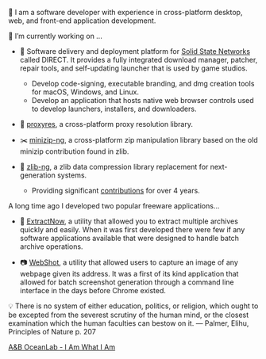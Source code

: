 👋 I am a software developer with experience in cross-platform desktop, web, and front-end application development.

🔭 I’m currently working on ...
  - 📌 Software delivery and deployment platform for [Solid State Networks](https://www.solidstatenetworks.com/) called DIRECT. It provides a fully integrated download manager, patcher, repair tools, and self-updating launcher that is used by game studios.
  
    - Develop code-signing, executable branding, and dmg creation tools for macOS, Windows, and Linux.
    - Develop an application that hosts native web browser controls used to develop launchers, installers, and downloaders.
    
  - 🥨 [proxyres](https://github.com/nmoinvaz/proxyres), a cross-platform proxy resolution library.
    
  - ✂️ [minizip-ng](https://github.com/zlib-ng/minizip-ng), a cross-platform zip manipulation library based on the old minizip contribution found in zlib.

  - 💉 [zlib-ng](https://github.com/zlib-ng/zlib-ng), a zlib data compression library replacement for next-generation systems. 

    - Providing significant [contributions](https://github.com/zlib-ng/zlib-ng/pulls?q=is%3Apr+author%3Anmoinvaz+) for over 4 years. 
  
A long time ago I developed two popular freeware applications...
- 🔌 [ExtractNow](https://www.extractnow.com/), a utility that allowed you to extract multiple archives quickly and easily. When it was first developed there were few if any software applications available that were designed to handle batch archive operations.

- 📷 [WebShot](https://www.websitescreenshots.com/), a utility that allowed users to capture an image of any webpage given its address. It was a first of its kind application that allowed for batch screenshot generation through a command line interface in the days before Chrome existed.

💡 There is no system of either education, politics, or religion, which ought to be excepted from the severest scrutiny of the human mind, or the closest examination which the human faculties can bestow on it. — Palmer, Elihu, Principles of Nature p. 207

[A&B OceanLab - I Am What I Am](https://www.youtube.com/watch?v=KKyYgYq4MtE)

